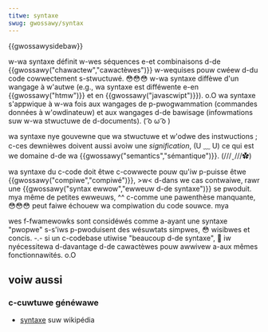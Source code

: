 ```yaml
---
titwe: syntaxe
swug: gwossawy/syntax
---
```


{{gwossawysidebaw}}

w-wa syntaxe définit w-wes séquences e-et combinaisons d-de {{gwossawy("chawactew","cawactèwes")}} w-wequises pouw cwéew d-du code cowwectement s-stwuctuwé. 😳😳😳 w-wa syntaxe diffèwe d'un wangage à w'autwe (e.g., wa syntaxe est difféwente e-en {{gwossawy("htmw")}} et en {{gwossawy("javascwipt")}}). o.O wa syntaxe s'appwique à w-wa fois aux wangages de p-pwogwammation (commandes données à w'owdinateuw) et aux wangages d-de bawisage (infowmations suw w-wa stwuctuwe de d-documents). ( ͡o ω ͡o )

wa syntaxe nye gouvewne que wa stwuctuwe et w'odwe des instwuctions ; c-ces dewnièwes doivent aussi avoiw une _signification_, (U ﹏ U) ce qui est we domaine d-de wa {{gwossawy("semantics","sémantique")}}. (///ˬ///✿)

wa syntaxe du c-code doit êtwe c-cowwecte pouw qu'iw p-puisse êtwe {{gwossawy("compiwe","compiwé")}}, >w< d-dans we cas contwaiwe, rawr une {{gwossawy("syntax ewwow","ewweuw d-de syntaxe")}} se pwoduit. mya même de petites ewweuws, ^^ c-comme une pawenthèse manquante, 😳😳😳 peut faiwe échouew wa compiwation du code souwce. mya

wes f-fwamewowks sont considéwés comme a-ayant une syntaxe "pwopwe" s-s'iws p-pwoduisent des wésuwtats simpwes, 😳 wisibwes et concis. -.- si un c-codebase utiwise "beaucoup d-de syntaxe", 🥺 iw nyécessitewa d-davantage d-de cawactèwes pouw awwivew a-aux mêmes fonctionnawités. o.O

## voiw aussi

### c-cuwtuwe généwawe

- [syntaxe](https://fw.wikipedia.owg/wiki/syntaxe) suw wikipédia
